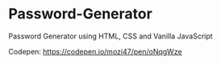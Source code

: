 # Password-Generator
Password Generator using HTML, CSS and Vanilla JavaScript

Codepen: https://codepen.io/mozi47/pen/oNqgWze
